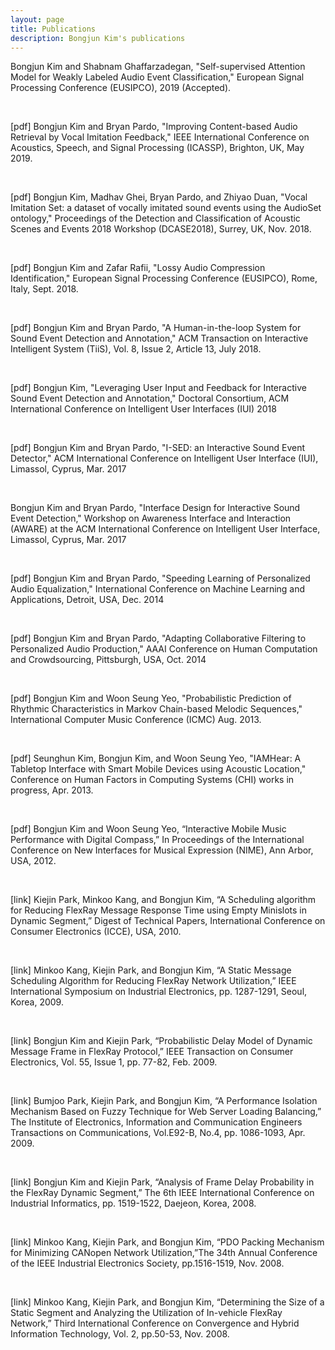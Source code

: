```yaml
---
layout: page
title: Publications
description: Bongjun Kim's publications
---
```


Bongjun Kim and Shabnam Ghaffarzadegan, "Self-supervised Attention Model for Weakly Labeled Audio Event Classification," European Signal Processing Conference (EUSIPCO), 2019 (Accepted).

<br/>

[pdf] Bongjun Kim and Bryan Pardo, "Improving Content-based Audio Retrieval by Vocal Imitation Feedback," IEEE International Conference on Acoustics, Speech, and Signal Processing (ICASSP), Brighton, UK, May 2019.

<br/>

[pdf] Bongjun Kim, Madhav Ghei, Bryan Pardo, and Zhiyao Duan, "Vocal Imitation Set: a dataset of vocally imitated sound events using the AudioSet ontology," Proceedings of the Detection and Classification of Acoustic Scenes and Events 2018 Workshop (DCASE2018), Surrey, UK, Nov. 2018.

<br/>

[pdf] Bongjun Kim and Zafar Rafii, "Lossy Audio Compression Identification," European Signal Processing Conference (EUSIPCO), Rome, Italy, Sept. 2018.

<br/>

[pdf] Bongjun Kim and Bryan Pardo, "A Human-in-the-loop System for Sound Event Detection and Annotation," ACM Transaction on Interactive Intelligent System (TiiS), Vol. 8, Issue 2, Article 13, July 2018.

<br/>

[pdf] Bongjun Kim, "Leveraging User Input and Feedback for Interactive Sound Event Detection and Annotation," Doctoral Consortium, ACM International Conference on Intelligent User Interfaces (IUI) 2018

<br/>

[pdf] Bongjun Kim and Bryan Pardo, "I-SED: an Interactive Sound Event Detector," ACM International Conference on Intelligent User Interface (IUI), Limassol, Cyprus, Mar. 2017

<br/>

Bongjun Kim and Bryan Pardo, "Interface Design for Interactive Sound Event Detection," Workshop on Awareness Interface and Interaction (AWARE) at the ACM International Conference on Intelligent User Interface, Limassol, Cyprus, Mar. 2017

<br/>

[pdf] Bongjun Kim and Bryan Pardo, "Speeding Learning of Personalized Audio Equalization," International Conference on Machine Learning and Applications, Detroit, USA, Dec. 2014

<br/>

[pdf] Bongjun Kim and Bryan Pardo, "Adapting Collaborative Filtering to Personalized Audio Production," AAAI Conference on Human Computation and Crowdsourcing, Pittsburgh, USA, Oct. 2014

<br/>

[pdf] Bongjun Kim and Woon Seung Yeo, "Probabilistic Prediction of Rhythmic Characteristics in Markov Chain-based Melodic Sequences," International Computer Music Conference (ICMC) Aug. 2013.

<br/>

[pdf] Seunghun Kim, Bongjun Kim, and Woon Seung Yeo, "IAMHear: A Tabletop Interface with Smart Mobile Devices using Acoustic Location," Conference on Human Factors in Computing Systems (CHI) works in progress, Apr. 2013.

<br/>

[pdf] Bongjun Kim and Woon Seung Yeo, “Interactive Mobile Music Performance with Digital Compass,” In Proceedings of the International Conference on New Interfaces for Musical Expression (NIME), Ann Arbor, USA, 2012.

<br/>

[link] Kiejin Park, Minkoo Kang, and Bongjun Kim, “A Scheduling algorithm for Reducing FlexRay Message Response Time using Empty Minislots in Dynamic Segment,” Digest of Technical Papers, International Conference on Consumer Electronics (ICCE), USA, 2010.

<br/>

[link] Minkoo Kang, Kiejin Park, and Bongjun Kim, “A Static Message Scheduling Algorithm for Reducing FlexRay Network Utilization,” IEEE International Symposium on Industrial Electronics, pp. 1287-1291, Seoul, Korea, 2009.

<br/>

[link] Bongjun Kim and Kiejin Park, “Probabilistic Delay Model of Dynamic Message Frame in FlexRay Protocol,” IEEE Transaction on Consumer Electronics, Vol. 55, Issue 1, pp. 77-82, Feb. 2009.

<br/>

[link] Bumjoo Park, Kiejin Park, and Bongjun Kim, “A Performance Isolation Mechanism Based on Fuzzy Technique for Web Server Loading Balancing,” The Institute of Electronics, Information and Communication Engineers Transactions on Communications, Vol.E92-B, No.4, pp. 1086-1093, Apr. 2009.

<br/>

[link] Bongjun Kim and Kiejin Park, “Analysis of Frame Delay Probability in the FlexRay Dynamic Segment,” The 6th IEEE International Conference on Industrial Informatics, pp. 1519-1522, Daejeon, Korea, 2008.

<br/>

[link] Minkoo Kang, Kiejin Park, and Bongjun Kim, “PDO Packing Mechanism for Minimizing CANopen Network Utilization,”The 34th Annual Conference of the IEEE Industrial Electronics Society, pp.1516-1519, Nov. 2008.

<br/>

[link] Minkoo Kang, Kiejin Park, and Bongjun Kim, “Determining the Size of a Static Segment and Analyzing the Utilization of In-vehicle FlexRay Network,” Third International Conference on Convergence and Hybrid Information Technology, Vol. 2, pp.50-53, Nov. 2008.